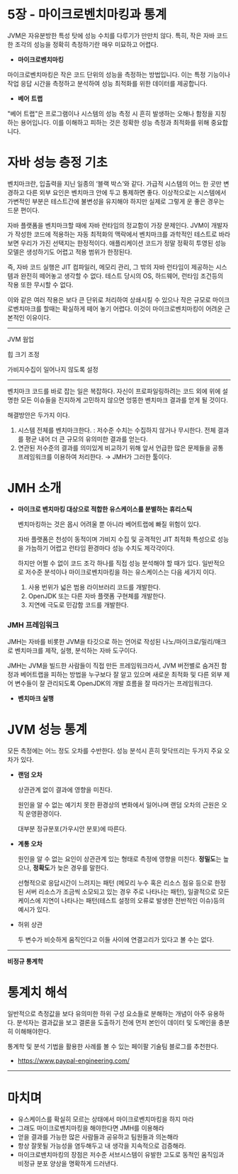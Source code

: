 # 5장  - 마이크로벤치마킹과 통계

JVM은 자유분방한 특성 탓에 성능 수치를 다루기가 만만치 않다. 특히, 작은 자바 코드 한 조각의 성능을 정확히 측정하기란 매우 미묘하고 어렵다.

- **마이크로벤치마킹**

마이크로벤치마킹은 작은 코드 단위의 성능을 측정하는 방법입니다. 이는 특정 기능이나 작업 응답 시간을 측정하고 분석하여 성능 최적화를 위한 데이터를 제공합니다.

- **베어** **트랩**

"베어 트랩"은 프로그램이나 시스템의 성능 측정 시 흔히 발생하는 오해나 함정을 지칭하는 용어입니다. 이를 이해하고 피하는 것은 정확한 성능 측정과 최적화를 위해 중요합니다.

# 자바 성능 층정 기초

벤치마크란, 입출력을 지닌 일종의 ‘블랙 박스’와 같다. 가급적 시스템의 어느 한 곳만 변경하고 다른 외부 요인은 벤치마크 안에 두고 통제하면 좋다. 이상적으로는 시스템에서 가변적인 부분은 테스트간에 불변성을 유지해야 하지만 실제로 그렇게 운 좋은 경우는 드문 편이다. 

자바 플랫폼을 벤치마크할 때에 자바 런타임의 정교함이 가장 문제인다. JVM이 개발자가 작성한 코드에 적용하는 자동 최적화의 맥락에서 벤치마크를 과학적인 테스트로 바라보면 우리가 가진 선택지는 한정적이다. 애플리케이션 코드가 정말 정확히 투영된 성능 모델은 생성하기도 어렵고 적용 범위가 한정된다. 

즉, 자바 코드 실행은 JIT 컴파일러, 메모리 관리, 그 밖의 자바 런타임이 제공하는 시스템과 완전히 떼어놓고 생각할 수 없다. 테스트 당시의 OS, 하드웨어, 런타임 조건등의 작용 또한 무시할 수 없다. 

이와 같은 여러 작용은 보다 큰 단위로 처리하여 상쇄시킬 수 있으나 작은 규모로 마이크로벤치마크를 할때는 확실하게 떼어 놓기 어렵다. 이것이 마이크로벤치마킹이 어려운 근본적인 이유이다.

---

JVM 웜업

힙 크기 조정

가비지수집이 일어나지 않도록 설정

---

벤치마크 코드를 바로 잡는 일은 복잡하다. 자신이 프로파일링하려는 코드 외에 위에 설명한 모든 이슈들을 진지하게 고민하지 않으면 엉뚱한 벤치마크 결과를 얻게 될 것이다. 

해결방안은 두가지 이다.

1. 시스템 전체를 벤치마크한다. : 저수준 수치는 수집하지 않거나 무시한다. 전체 결과를 평균 내어 더 큰 규모의 유의미한 결과를 얻는다. 
2. 연관된 저수준의 결과를 의미있게 비교하기 위해 앞서 언급한 많은 문제들을 공통 프레임워크를 이용하여 처리한다. → JMH가 그러한 툴이다. 

# JMH 소개

- **마이크로 벤치마킹 대상으로 적합한 유스케이스를 분별하는 휴리스틱**
    
    벤치마킹하는 것은 몹시 어려울 뿐 아니라 베어트랩에 빠질 위험이 있다.
    
    자바 플랫폼은 천성이 동적이며 가비지 수집 및 공격적인 JIT 최적화 특성으로 성능을 가늠하기 어렵고 런타임 환경마다 성능 수치도 제각각이다. 
    
    하지만 어쩔 수 없이 코드 조각 하나를 직접 성능 분석해야 할 때가 있다. 일반적으로 저수준 분석이나 마이크로벤치마킹을 하는 유스케이스는 다음 세가지 이다.
    
    1. 사용 번위가 넓은 범용 라이브러리 코드를 개발한다.
    2. OpenJDK 또는 다른 자바 플랫폼 구현체를 개발한다.
    3. 지연에 극도로 민감함 코드를 개발한다.

### **JMH 프레임워크**

JMH는 자바를 비롯한 JVM을 타깃으로 하는 언어로 작성된 나노/마이크로/밀리/매크로 벤치마크를 제작, 실행, 분석하는 자바 도구이다.

JMH는 JVM을 빌드한 사람들이 직접 만든 프레임워크라서, JVM 버전별로 숨겨진 함정과 베어트랩을 피하는 방법을 누구보다 잘 알고 있으며 새로운 최적화 및 다른 외부 제어 변수들이 잘 관리되도록 OpenJDK의 개발 흐름을 잘 따라가는 프레임워크다.

- **벤치마크 실행**

# JVM 성능 통계

모든 측정에는 어느 정도 오차를 수반한다. 성능 분석시  흔히 맞닥뜨리는 두가지 주요 오차가 있다.

- **랜덤 오차**
    
    상관관계 없이 결과에 영향을 미친다. 
    
    원인을 알 수 없는 예기치 못한 환경상의 변화에서 일어나며 랜덤 오차의 근원은 오직 운영환경이다. 
    
    대부분 정규분포(가우시안 분포)에 따른다.
    
- **계통 오차**
    
    원인을 알 수 없는 요인이 상관관계  있는 형태로 측정에 영향을 미친다. **정밀도**는 높으나, **정확도**가 늦은 경우를 말한다.
    
    선형적으로 응답시간이 느려지는 패턴 (메모리 누수 혹은 리소스 점유 등으로 한정된 서버 리소스가 조금씩 소모되고 있는 경우 주로 나타나는 패턴), 일괄적으로 모든 케이스에 지연이 나타나는 패턴(테스트 설정의 오류로 발생한 전반적인 이슈)등의 예시가 있다.
    
- 허위 상관
    
    두 변수가 비슷하게 움직인다고  이들 사이에 연결고리가 있다고 볼 수는 없다.
    

---

**비정규 통계학**

# 통계치 해석

일반적으로 측정값을 보다 유의미한 하위 구성 요소들로 분해하는 개념이 아주 유용하다. 분석자는 결과값을 보고 결론을 도출하기 전에 먼저 본인이 데이터 및 도메인을 충분히 이해해야한다.

통계학 및 분석 기법을 활용한 사례를 볼 수 있는 페이팔 기술팀 블로그를 추천한다.

- https://www.paypal-engineering.com/

---

# 마치며

- 유스케이스를 확실히 모르는 상태에서 마이크로벤치마킹을 하지 마라
- 그래도 마이크로벤치마킹을 해야한다면 JMH를 이용해라
- 얻을 결과를 가능한 많은 사람들과 공유하고 팀원들과 의논해라
- 항상 잘못될 가능성을 염두해두고 내 생각을 지속적으로 검증해라.
- 마이크로밴치마킹의 장점은 저수준 서브시스템이 유발한 고도로 동적인 움직임과 비정규 분포 양상을 명확하게 드러낸다.
